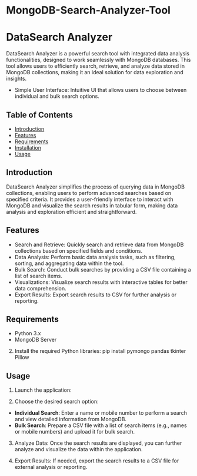 # MongoDB-Search-Analyzer-Tool

# DataSearch Analyzer

DataSearch Analyzer is a powerful search tool with integrated data analysis functionalities, designed to work seamlessly with MongoDB databases. This tool allows users to efficiently search, retrieve, and analyze data stored in MongoDB collections, making it an ideal solution for data exploration and insights.

- Simple User Interface: Intuitive UI that allows users to choose between individual and bulk search options.

## Table of Contents

- [Introduction](#introduction)
- [Features](#features)
- [Requirements](#requirements)
- [Installation](#installation)
- [Usage](#usage)


## Introduction

DataSearch Analyzer simplifies the process of querying data in MongoDB collections, enabling users to perform advanced searches based on specified criteria. It provides a user-friendly interface to interact with MongoDB and visualize the search results in tabular form, making data analysis and exploration efficient and straightforward.

## Features

- Search and Retrieve: Quickly search and retrieve data from MongoDB collections based on specified fields and conditions.
- Data Analysis: Perform basic data analysis tasks, such as filtering, sorting, and aggregating data within the tool.
- Bulk Search: Conduct bulk searches by providing a CSV file containing a list of search items.
- Visualizations: Visualize search results with interactive tables for better data comprehension.
- Export Results: Export search results to CSV for further analysis or reporting.

## Requirements

- Python 3.x
- MongoDB Server

2. Install the required Python libraries:
pip install pymongo pandas tkinter Pillow

## Usage

1. Launch the application:


2. Choose the desired search option:
- **Individual Search**: Enter a name or mobile number to perform a search and view detailed information from MongoDB.
- **Bulk Search**: Prepare a CSV file with a list of search items (e.g., names or mobile numbers) and upload it for bulk search.

3. Analyze Data: Once the search results are displayed, you can further analyze and visualize the data within the application.

4. Export Results: If needed, export the search results to a CSV file for external analysis or reporting.

